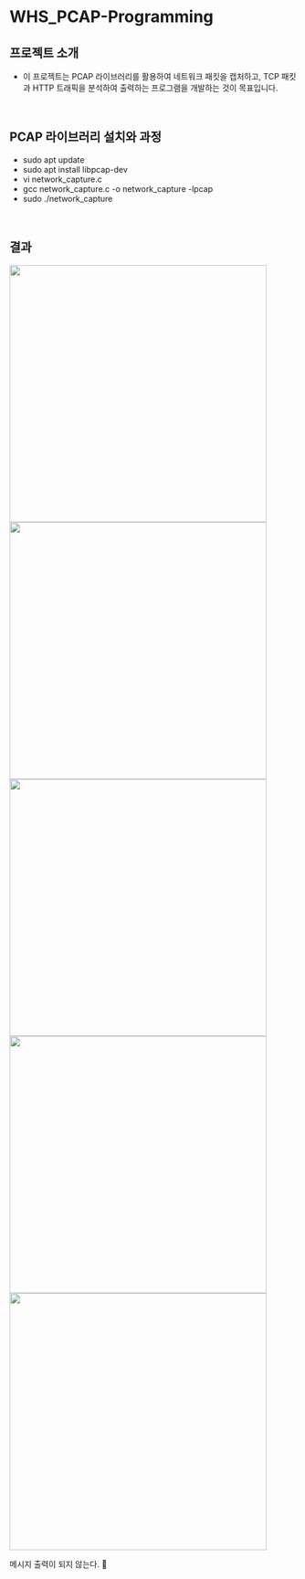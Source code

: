 # WHS_PCAP-Programming

## 프로젝트 소개

- 이 프로젝트는 PCAP 라이브러리를 활용하여 네트워크 패킷을 캡처하고, TCP 패킷과 HTTP 트래픽을 분석하여 출력하는 프로그램을 개발하는 것이 목표입니다.

<br>

## PCAP 라이브러리 설치와 과정
- sudo apt update
- sudo apt install libpcap-dev
- vi network_capture.c
- gcc network_capture.c -o network_capture -lpcap
- sudo ./network_capture

<br>

## 결과

<img src="https://github.com/user-attachments/assets/787034c8-bf10-466f-afe9-8116bcd33349" width="450">

<img src="https://github.com/user-attachments/assets/7ce94486-e255-4afb-b5d3-9c8eb5510351" width="450">

<img src="https://github.com/user-attachments/assets/7ce94486-e255-4afb-b5d3-9c8eb5510351" width="450">

<img src="https://github.com/user-attachments/assets/e71af3fc-de42-493d-926a-34bb4c14df63" width="450">

<img src="https://github.com/user-attachments/assets/0d43a786-d4ee-497e-8de1-00032eafa3d8" width="450">

메시지 출력이 되지 않는다. 🥲
